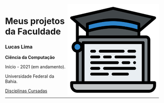 <img src="./images/Computer_science.svg" width="300" align="right">

# Meus projetos da Faculdade

### Lucas Lima 

**Ciência da Computação**

Início - 2021  (em andamento).

Universidade Federal da Bahia.

[Disciplinas Cursadas](./DISCIPLINAS.md)

---

